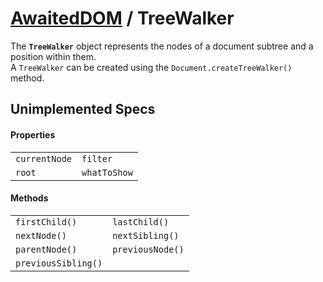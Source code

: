 # [AwaitedDOM](/docs/basic-interfaces/awaited-dom) <span>/</span> TreeWalker

<div class='overview'>The <strong><code>TreeWalker</code></strong> object represents the nodes of a document subtree and a position within them.</div>

<div class='overview'>A <code>TreeWalker</code> can be created using the <code>Document.createTreeWalker()</code> method.</div>

## Unimplemented Specs

#### Properties

|     |     |
| --- | --- |
| `currentNode` | `filter` |
| `root` | `whatToShow` |

#### Methods

|     |     |
| --- | --- |
| `firstChild()` | `lastChild()` |
| `nextNode()` | `nextSibling()` |
| `parentNode()` | `previousNode()` |
| `previousSibling()` |  |
